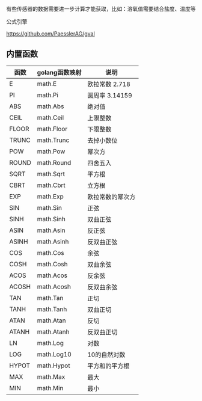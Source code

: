 有些传感器的数据需要进一步计算才能获取，比如：溶氧值需要结合盐度、温度等

公式引擎

https://github.com/PaesslerAG/gval

## 内置函数

| 函数    | golang函数映射 | 说明          |
|-------|------------|-------------|
| E     | math.E     | 欧拉常数 2.718  |
| PI    | math.Pi    | 圆周率 3.14159 |
| ABS   | math.Abs   | 绝对值         |
| CEIL  | math.Ceil  | 上限整数        |
| FLOOR | math.Floor | 下限整数        |
| TRUNC | math.Trunc | 去掉小数位       |
| POW   | math.Pow   | 幂次方         |
| ROUND | math.Round | 四舍五入        |
| SQRT  | math.Sqrt  | 平方根         |
| CBRT  | math.Cbrt  | 立方根         |
| EXP   | math.Exp   | 欧拉常数的幂次方    |
| SIN   | math.Sin   | 正弦          |
| SINH  | math.Sinh  | 双曲正弦        |
| ASIN  | math.Asin  | 反正弦         |
| ASINH | math.Asinh | 反双曲正弦       |
| COS   | math.Cos   | 余弦          |
| COSH  | math.Cosh  | 双曲余弦        |
| ACOS  | math.Acos  | 反余弦         |
| ACOSH | math.Acosh | 反双曲余弦       |
| TAN   | math.Tan   | 正切          |
| TANH  | math.Tanh  | 双曲正切        |
| ATAN  | math.Atan  | 反切          |
| ATANH | math.Atanh | 反双曲正切       |
| LN    | math.Log   | 对数          |
| LOG   | math.Log10 | 10的自然对数     |
| HYPOT | math.Hypot | 平方和的平方根     |
| MAX   | math.Max   | 最大          |
| MIN   | math.Min   | 最小          |
